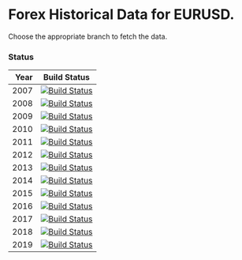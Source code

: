 # Forex Historical Data for EURUSD.

Choose the appropriate branch to fetch the data.

### Status

| Year | Build Status |
| ----:|:------------:|
| 2007 | [![Build Status](https://api.travis-ci.org/FX-Data/FX-Data-EURUSD-DS.svg?branch=2007)](https://travis-ci.org/FX-Data/FX-Data-EURUSD-DS/branches) |
| 2008 | [![Build Status](https://api.travis-ci.org/FX-Data/FX-Data-EURUSD-DS.svg?branch=2008)](https://travis-ci.org/FX-Data/FX-Data-EURUSD-DS/branches) |
| 2009 | [![Build Status](https://api.travis-ci.org/FX-Data/FX-Data-EURUSD-DS.svg?branch=2009)](https://travis-ci.org/FX-Data/FX-Data-EURUSD-DS/branches) |
| 2010 | [![Build Status](https://api.travis-ci.org/FX-Data/FX-Data-EURUSD-DS.svg?branch=2010)](https://travis-ci.org/FX-Data/FX-Data-EURUSD-DS/branches) |
| 2011 | [![Build Status](https://api.travis-ci.org/FX-Data/FX-Data-EURUSD-DS.svg?branch=2011)](https://travis-ci.org/FX-Data/FX-Data-EURUSD-DS/branches) |
| 2012 | [![Build Status](https://api.travis-ci.org/FX-Data/FX-Data-EURUSD-DS.svg?branch=2012)](https://travis-ci.org/FX-Data/FX-Data-EURUSD-DS/branches) |
| 2013 | [![Build Status](https://api.travis-ci.org/FX-Data/FX-Data-EURUSD-DS.svg?branch=2013)](https://travis-ci.org/FX-Data/FX-Data-EURUSD-DS/branches) |
| 2014 | [![Build Status](https://api.travis-ci.org/FX-Data/FX-Data-EURUSD-DS.svg?branch=2014)](https://travis-ci.org/FX-Data/FX-Data-EURUSD-DS/branches) |
| 2015 | [![Build Status](https://api.travis-ci.org/FX-Data/FX-Data-EURUSD-DS.svg?branch=2015)](https://travis-ci.org/FX-Data/FX-Data-EURUSD-DS/branches) |
| 2016 | [![Build Status](https://api.travis-ci.org/FX-Data/FX-Data-EURUSD-DS.svg?branch=2016)](https://travis-ci.org/FX-Data/FX-Data-EURUSD-DS/branches) |
| 2017 | [![Build Status](https://api.travis-ci.org/FX-Data/FX-Data-EURUSD-DS.svg?branch=2017)](https://travis-ci.org/FX-Data/FX-Data-EURUSD-DS/branches) |
| 2018 | [![Build Status](https://api.travis-ci.org/FX-Data/FX-Data-EURUSD-DS.svg?branch=2018)](https://travis-ci.org/FX-Data/FX-Data-EURUSD-DS/branches) |
| 2019 | [![Build Status](https://api.travis-ci.org/FX-Data/FX-Data-EURUSD-DS.svg?branch=2019)](https://travis-ci.org/FX-Data/FX-Data-EURUSD-DS/branches) |
